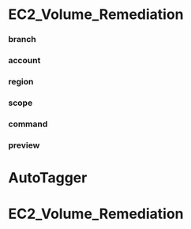 # EC2_Volume_Remediation

### branch
### account
### region
### scope
### command
### preview

# AutoTagger

# EC2_Volume_Remediation
